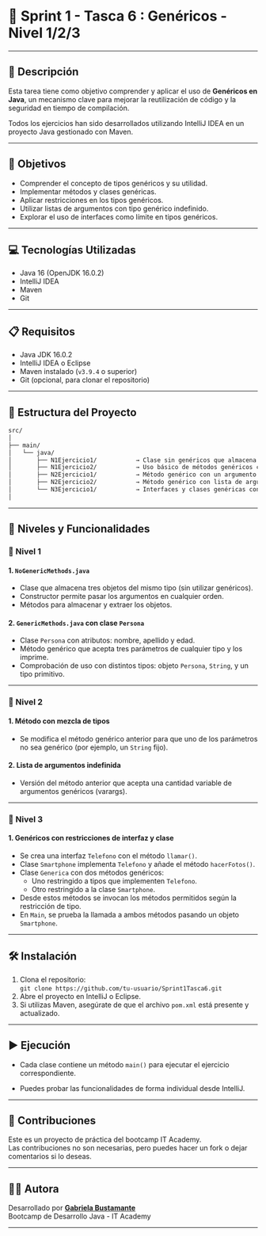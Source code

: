 # 🚨 Sprint 1 - Tasca 6 : Genéricos - Nivel 1/2/3

---

## 📄 Descripción

Esta tarea tiene como objetivo comprender y aplicar el uso de **Genéricos en Java**, un mecanismo clave para mejorar la reutilización de código y la seguridad en tiempo de compilación.

Todos los ejercicios han sido desarrollados utilizando IntelliJ IDEA en un proyecto Java gestionado con Maven.

---
## 🎯 Objetivos

- Comprender el concepto de tipos genéricos y su utilidad.
- Implementar métodos y clases genéricas.
- Aplicar restricciones en los tipos genéricos.
- Utilizar listas de argumentos con tipo genérico indefinido.
- Explorar el uso de interfaces como límite en tipos genéricos.

---

## 💻 Tecnologías Utilizadas

- Java 16 (OpenJDK 16.0.2)
- IntelliJ IDEA
- Maven
- Git

---

## 📋 Requisitos

- Java JDK 16.0.2
- IntelliJ IDEA o Eclipse
- Maven instalado (`v3.9.4` o superior)
- Git (opcional, para clonar el repositorio)

---

## 📁 Estructura del Proyecto

```bash
src/
│
├── main/
│   └── java/
│       ├── N1Ejercicio1/           → Clase sin genéricos que almacena tres objetos del mismo tipo (NoGenericMethods)
│       ├── N1Ejercicio2/           → Uso básico de métodos genéricos con distintos tipos y clase Persona
│       ├── N2Ejercicio1/           → Método genérico con un argumento no genérico
│       ├── N2Ejercicio2/           → Método genérico con lista de argumentos variable (varargs)
│       └── N3Ejercicio1/           → Interfaces y clases genéricas con restricciones (Teléfono, Smartphone, Genérica)
│
```

---

## 🧪 Niveles y Funcionalidades

### 🔹 Nivel 1

#### 1. `NoGenericMethods.java`

- Clase que almacena tres objetos del mismo tipo (sin utilizar genéricos).
- Constructor permite pasar los argumentos en cualquier orden.
- Métodos para almacenar y extraer los objetos.
#### 2. `GenericMethods.java` con clase `Persona`

- Clase `Persona` con atributos: nombre, apellido y edad.
- Método genérico que acepta tres parámetros de cualquier tipo y los imprime.
- Comprobación de uso con distintos tipos: objeto `Persona`, `String`, y un tipo primitivo.

---

### 🔸 Nivel 2

#### 1. Método con mezcla de tipos

- Se modifica el método genérico anterior para que uno de los parámetros no sea genérico (por ejemplo, un `String` fijo).
#### 2. Lista de argumentos indefinida

- Versión del método anterior que acepta una cantidad variable de argumentos genéricos (varargs).

---

### 🔺 Nivel 3

#### 1. Genéricos con restricciones de interfaz y clase

- Se crea una interfaz `Telefono` con el método `llamar()`.
- Clase `Smartphone` implementa `Telefono` y añade el método `hacerFotos()`.
- Clase `Generica` con dos métodos genéricos:
    - Uno restringido a tipos que implementen `Telefono`.
    - Otro restringido a la clase `Smartphone`.
- Desde estos métodos se invocan los métodos permitidos según la restricción de tipo.
- En `Main`, se prueba la llamada a ambos métodos pasando un objeto `Smartphone`.

---

## 🛠️ Instalación

1. Clona el repositorio:  
   `git clone https://github.com/tu-usuario/Sprint1Tasca6.git`
2. Abre el proyecto en IntelliJ o Eclipse.
3. Si utilizas Maven, asegúrate de que el archivo `pom.xml` está presente y actualizado.

---

## ▶️ Ejecución

- Cada clase contiene un método `main()` para ejecutar el ejercicio correspondiente.

- Puedes probar las funcionalidades de forma individual desde IntelliJ.
---

## 🤝 Contribuciones

Este es un proyecto de práctica del bootcamp IT Academy.    
Las contribuciones no son necesarias, pero puedes hacer un fork o dejar comentarios si lo deseas.
  
---

## 👩‍💻 Autora

Desarrollado por **[Gabriela Bustamante](https://github.com/GabyB73)**  
Bootcamp de Desarrollo Java - IT Academy


---
